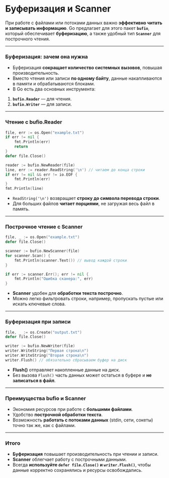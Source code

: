 # Буферизация и Scanner

При работе с файлами или потоками данных важно **эффективно читать и записывать информацию**. Go предлагает для этого пакет **`bufio`**, который обеспечивает **буферизацию**, а также удобный тип **`Scanner`** для построчного чтения.

---

### Буферизация: зачем она нужна

* Буферизация **сокращает количество системных вызовов**, повышая производительность.
* Вместо чтения или записи **по одному байту**, данные накапливаются в памяти и обрабатываются блоками.
* В Go есть два основных инструмента:

1. **`bufio.Reader`** — для чтения.
2. **`bufio.Writer`** — для записи.

---

### Чтение с bufio.Reader

```go
file, err := os.Open("example.txt")
if err != nil {
    fmt.Println(err)
    return
}
defer file.Close()

reader := bufio.NewReader(file)
line, err := reader.ReadString('\n') // читаем до конца строки
if err != nil && err != io.EOF {
    fmt.Println(err)
}
fmt.Println(line)
```

* `ReadString('\n')` возвращает **строку до символа перевода строки**.
* Для больших файлов **читает порциями**, не загружая весь файл в память.

---

### Построчное чтение с Scanner

```go
file, _ := os.Open("example.txt")
defer file.Close()

scanner := bufio.NewScanner(file)
for scanner.Scan() {
    fmt.Println(scanner.Text()) // вывод каждой строки
}

if err := scanner.Err(); err != nil {
    fmt.Println("Ошибка сканера:", err)
}
```

* **Scanner** удобен для **обработки текста построчно**.
* Можно легко фильтровать строки, например, пропускать пустые или искать ключевые слова.

---

### Буферизация при записи

```go
file, _ := os.Create("output.txt")
defer file.Close()

writer := bufio.NewWriter(file)
writer.WriteString("Первая строка\n")
writer.WriteString("Вторая строка\n")
writer.Flush() // обязательно сбрасываем буфер на диск
```

* **Flush()** отправляет накопленные данные на диск.
* Без вызова `Flush()` часть данных может остаться в буфере и **не записаться в файл**.

---

### Преимущества bufio и Scanner

* Экономия ресурсов при работе с **большими файлами**.
* Удобство **построчной обработки текста**.
* Возможность **работать с потоками данных** (stdin, сети, сокеты) точно так же, как с файлами.

---

### Итого

* **Буферизация** повышает производительность при чтении и записи.
* **Scanner** облегчает работу с построчными данными.
* Всегда **используйте `defer file.Close()` и `writer.Flush()`**, чтобы данные корректно сохранялись и ресурсы освобождались.
